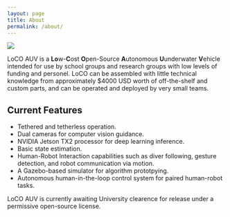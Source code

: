 ```yaml
---
layout: page
title: About
permalink: /about/
---
```


![](https://github.com/loco-auv/loco-auv-github.io/images/loco-cad.png)

LoCO AUV is a **Lo**w-**C**ost **O**pen-Source **A**utonomous **U**underwater **V**ehicle intended for use by school groups and research groups with low levels of funding and personel. LoCO can be assembled with little technical knowledge from approximately $4000 USD worth of off-the-shelf and custom parts, and can be operated and deployed by very small teams. 

## Current Features

- Tethered and tetherless operation.
- Dual cameras for computer vision guidance.
- NVIDIA Jetson TX2 processor for deep learning inference.
- Basic state estimation.
- Human-Robot Interaction capabilities such as diver following, gesture detection, and robot communication via motion.
- A Gazebo-based simulator for algorithm prototpying. 
- Autonomous human-in-the-loop control system for paired human-robot tasks.

LoCO AUV is currently awaiting University clearence for release under a permissive open-source license.
